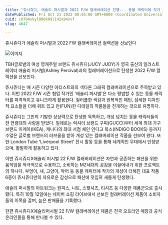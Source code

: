 ```yaml
---
title: "쥬시쥬디, 애슐리 퍼시벌과 2022 F/W 컬래버레이션 진행... 동물 캐릭터에 작가 개성 더해진 새로운 패션 탄생"
datePublished: Fri Oct 21 2022 00:05:00 GMT+0000 (Coordinated Universal Time)
cuid: cm704skyl000k09l142a94xvf
slug: 4647

---
```



쥬시쥬디가 애슐리 퍼시벌과 2022 FW 컬래버레이션 컬렉션을 선보인다

![이미지](https://cdn.hashnode.com/res/hashnode/image/upload/v1739257136787/c2ddc42b-083d-4d90-b8fc-a8fdc99e55a5.jpeg)

TBH글로벌의 여성 영캐주얼 브랜드 쥬시쥬디(JUCY JUDY)가 영국 출신의 일러스트레이터 애슐리 퍼시벌(Ashley Percival)과의 컬래버레이션으로 탄생한 2022 F/W 컬렉션을 선보인다.

쥬시쥬디는 매 시즌 다양한 아티스트와의 색다른 그래픽 컬래버레이션으로 주목받고 있다. 이번 2022 F/W 시즌 협업 작가인 '애슐리 퍼시벌'은 다소 평범할 수 있는 동물 캐릭터를 파격적이고 유니크하게 활용한다. 컬러풀한 색감과 반복적인 패턴, 섬세한 디자인적 요소들을 더해 위트 있고 펀(FUN)한 디테일의 작품들을 전개하는 것으로 유명하다.

쥬시쥬디는 그만의 기발한 상상력으로 탄생한 독특하고, 개성 넘치는 동물 캐릭터들이 전 연령대의 사랑을 받았다. 일례로는 럭셔리 브랜드 구찌(GUCCI)부터 세계 최대 가구 브랜드 이케아(IKEA), 캐나다의 최대 서점 체인 인디고 북스(INDIGO BOOKS) 등까지 수많은 글로벌 브랜드의 러브콜을 받아 개성 있는 컬래버레이션 작품을 선보여 왔다. 또한 London Tube 'Liverpool Street' 전시 활동 등을 통해 세계적인 무대에서 인정받으며, 활발하게 활동하고 있다.

이번 쥬시쥬디X애슐리 퍼시벌 22 F/W 컬래버레이션은 자연과 공존하는 패션을 위한 움직임을 적극적으로 수용하고, 소비하는 MZ세대의 공감을 이끌어내기 위한 프로젝트의 하나다. 부엉이, 새, 고양이, 악어 등 동물 캐릭터에 작가의 개성이 더해진 대표 작품 6종이 쥬시쥬디만의 자유로운 감성으로 패션에 덧입혀 새롭게 탄생했다.

애슐리 퍼시벌의 아트워크는 원피스, 니트, 스웻셔츠, 티셔츠 등 다양한 제품군으로 출시됐다. 특히 10월 12일에는 네이버 쇼핑 라이브에서 선보인 컬래버레이션 제품이 소비자들의 이목을 끌며, 높은 판매율을 기록했다.

한편 쥬시쥬디X애슐리퍼시벌 22 F/W 컬래버레이션 제품은 전국 오프라인 매장과 공식 온라인몰을 통해 만나볼 수 있다.
